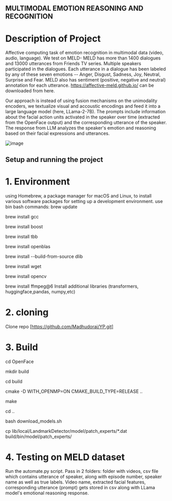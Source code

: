 ## MULTIMODAL EMOTION REASONING AND RECOGNITION 

# Description of Project 
Affective computing task of emotion recognition in multimodal data (video, audio, language). We test on MELD- MELD has more than 1400 dialogues and 13000 utterances from Friends TV series. Multiple speakers participated in the dialogues. Each utterance in a dialogue has been labeled by any of these seven emotions -- Anger, Disgust, Sadness, Joy, Neutral, Surprise and Fear. MELD also has sentiment (positive, negative and neutral) annotation for each utterance. https://affective-meld.github.io/ can be downloaded from here. 

Our approach is instead of using fusion mechanisms on the unimodality encoders, we textualize visual and accoustic encodings and feed it into a large language model (here, LLama-2-7B). The prompts include information about the facial action units activated in the speaker over time (extracted from the OpenFace output) and the corresponding utterance of the speaker. The response from LLM analyzes the speaker's emotion and reasoning based on their facial expressions and utterances.

![image](https://github.com/user-attachments/assets/82036283-2dc6-40d1-8b7d-bc2deaa322bf)


## Setup and running the project 
# 1. Environment
using Homebrew, a package manager for macOS and Linux, to install various software packages for setting up a development environment. use bin bash commands:
brew update

brew install gcc 

brew install boost

brew install tbb

brew install openblas

brew install --build-from-source dlib

brew install wget

brew install opencv

brew install ffmpeg@6
Install additional libraries (transformers, huggingface,pandas, numpy,etc)

# 2. cloning
Clone repo [https://github.com/Madhudorai/YP.git] 

# 3. Build
cd OpenFace

mkdir build

cd build

cmake -D WITH_OPENMP=ON CMAKE_BUILD_TYPE=RELEASE .. 

make

cd ..

bash download_models.sh 

cp lib/local/LandmarkDetector/model/patch_experts/*.dat build/bin/model/patch_experts/

# 4. Testing on MELD dataset
Run the automate.py script. 
Pass in 2 folders: folder with videos, csv file which contains utterance of speaker, along with episode number, speaker name as well as true labels. Video name, extracted facial features, corresponding utterance (prompt) gets stored in csv along with LLama model's emotional reasoning response. 

